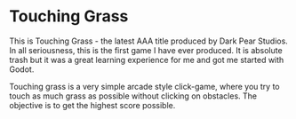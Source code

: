 # Touching Grass

This is Touching Grass - the latest AAA title produced by Dark Pear Studios. In all seriousness, this is the first game I have ever produced. It is absolute trash but it was a great learning experience for me and got me started with Godot.

Touching grass is a very simple arcade style click-game, where you try to touch as much grass as possible without clicking on obstacles. The objective is to get the highest score possible.
